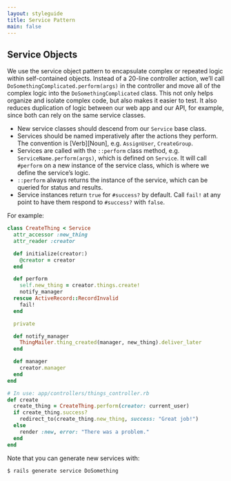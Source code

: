 ```yaml
---
layout: styleguide
title: Service Pattern
main: false
---
```


## Service Objects

We use the service object pattern to encapsulate complex or repeated logic within self-contained objects. Instead of a 20-line controller action, we’ll call `DoSomethingComplicated.perform(args)` in the controller and move all of the complex logic into the `DoSomethingComplicated` class. This not only helps organize and isolate complex code, but also makes it easier to test. It also reduces duplication of logic between our web app and our API, for example, since both can rely on the same service classes.

- New service classes should descend from our `Service` base class.
- Services should be named imperatively after the actions they perform. The convention is [Verb][Noun], e.g. `AssignUser`, `CreateGroup`.
- Services are called with the `::perform` class method, e.g. `ServiceName.perform(args)`, which is defined on `Service`. It will call `#perform` on a new instance of the service class, which is where we define the service’s logic.
- `::perform` always returns the instance of the service, which can be queried for status and results.
- Service instances return `true` for `#success?` by default. Call `fail!` at any point to have them respond to `#success?` with `false`.

For example:

```ruby
class CreateThing < Service
  attr_accessor :new_thing
  attr_reader :creator

  def initialize(creator:)
    @creator = creator
  end

  def perform
    self.new_thing = creator.things.create!
    notify_manager
  rescue ActiveRecord::RecordInvalid
    fail!
  end

  private

  def notify_manager
    ThingMailer.thing_created(manager, new_thing).deliver_later
  end

  def manager
    creator.manager
  end
end

# In use: app/controllers/things_controller.rb
def create
  create_thing = CreateThing.perform(creator: current_user)
  if create_thing.success?
    redirect_to(create_thing.new_thing, success: "Great job!")
  else
    render :new, error: "There was a problem."
  end
end
```

Note that you can generate new services with:

```sh
$ rails generate service DoSomething
```
